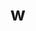 # w

<code>
   
   
<?php
require_once ('Slimdown.php');
switch($sekce) {
   case web;    /* zmenit název*/
echo $stranka ;
include('Parsedown.php');
$html = file_get_contents('https://raw.githubusercontent.com/bedjan/web/main/web.md');    /* zmenit název*/
echo Slimdown::render($html);
   break;

   case linux;    /* zmenit název*/
echo $stranka ;
include('Parsedown.php');
$html = file_get_contents('https://raw.githubusercontent.com/bedjan/web/main/linux.md');    /* zmenit název*/
echo Slimdown::render($html);
   break;


   case linux-cli;    /* zmenit název*/
echo $stranka ;
$html = file_get_contents('https://raw.githubusercontent.com/bedjan/web/main/linux.md');    /* zmenit název*/
echo Slimdown::render($html);
   break;
}
?> 

   
   </code>
